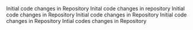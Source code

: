 Initial code changes in Repository
Inital code changes in repository
Initial code changes in Repository
Initial code changes in Repository
Initial code changes in Repository
Intial codes changes in Repository
